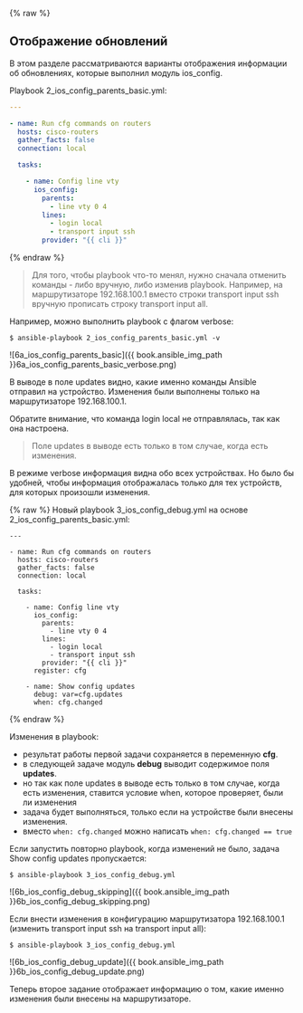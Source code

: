 {% raw %}
## Отображение обновлений

В этом разделе рассматриваются варианты отображения информации об обновлениях, которые выполнил модуль ios_config.


Playbook 2_ios_config_parents_basic.yml:
```yml
---

- name: Run cfg commands on routers
  hosts: cisco-routers
  gather_facts: false
  connection: local

  tasks:

    - name: Config line vty
      ios_config:
        parents:
          - line vty 0 4
        lines:
          - login local
          - transport input ssh
        provider: "{{ cli }}"

```
{% endraw %}

> Для того, чтобы playbook что-то менял, нужно сначала отменить команды - либо вручную, либо изменив playbook.
> Например, на маршрутизаторе 192.168.100.1 вместо строки transport input ssh вручную прописать строку transport input all.

Например, можно выполнить playbook с флагом verbose:
```
$ ansible-playbook 2_ios_config_parents_basic.yml -v
```

![6a_ios_config_parents_basic]({{ book.ansible_img_path }}6a_ios_config_parents_basic_verbose.png)

В выводе в поле updates видно, какие именно команды Ansible отправил на устройство.
Изменения были выполнены только на маршрутизаторе 192.168.100.1.

Обратите внимание, что команда login local не отправлялась, так как она настроена.

> Поле updates в выводе есть только в том случае, когда есть изменения.

В режиме verbose информация видна обо всех устройствах.
Но было бы удобней, чтобы информация отображалась только для тех устройств, для которых произошли изменения.

{% raw %}
Новый playbook 3_ios_config_debug.yml на основе 2_ios_config_parents_basic.yml:
```
---

- name: Run cfg commands on routers
  hosts: cisco-routers
  gather_facts: false
  connection: local

  tasks:

    - name: Config line vty
      ios_config:
        parents:
          - line vty 0 4
        lines:
          - login local
          - transport input ssh
        provider: "{{ cli }}"
      register: cfg

    - name: Show config updates
      debug: var=cfg.updates
      when: cfg.changed

```
{% endraw %}

Изменения в playbook:
* результат работы первой задачи сохраняется в переменную __cfg__.
* в следующей задаче модуль __debug__ выводит содержимое поля __updates__.
 * но так как поле updates в выводе есть только в том случае, когда есть изменения, ставится условие when, которое проверяет, были ли изменения
 * задача будет выполняться, только если на устройстве были внесены изменения.
 * вместо ```when: cfg.changed``` можно написать ```when: cfg.changed == true```

Если запустить повторно playbook, когда изменений не было, задача Show config updates пропускается:
```
$ ansible-playbook 3_ios_config_debug.yml
```

![6b_ios_config_debug_skipping]({{ book.ansible_img_path }}6b_ios_config_debug_skipping.png)

Если внести изменения в конфигурацию маршрутизатора 192.168.100.1 (изменить transport input ssh на transport input all):
```
$ ansible-playbook 3_ios_config_debug.yml
```

![6b_ios_config_debug_update]({{ book.ansible_img_path }}6b_ios_config_debug_update.png)

Теперь второе задание отображает информацию о том, какие именно изменения были внесены на маршрутизаторе.

